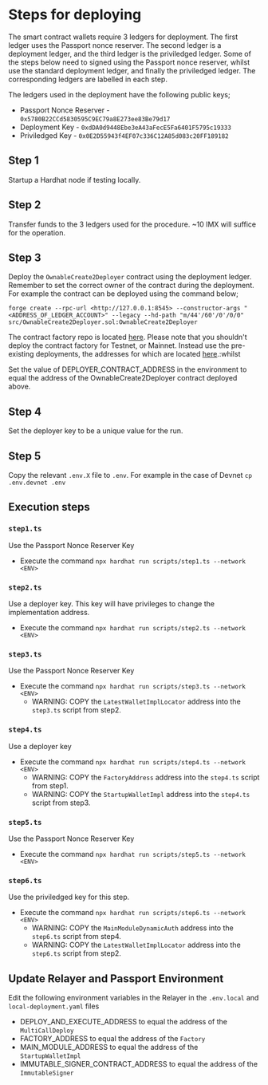 # Steps for deploying

The smart contract wallets require 3 ledgers for deployment. The first ledger uses the Passport nonce reserver. The second ledger is a deployment ledger, and the third ledger is the priviledged ledger. Some of the steps below need to signed using the Passport nonce reserver, whilst use the standard deployment ledger, and finally the priviledged ledger. The corresponding ledgers are labelled in each step.

The ledgers used in the deployment have the following public keys;

* Passport Nonce Reserver - `0x5780B22CCd5830595C9EC79a8E273ee83Be79d17`
* Deployment Key - `0xdDA0d9448Ebe3eA43aFecE5Fa6401F5795c19333`
* Priviledged Key - `0x0E2D55943f4EF07c336C12A85d083c20FF189182`

## Step 1

Startup a Hardhat node if testing locally.

## Step 2

Transfer funds to the 3 ledgers used for the procedure. ~10 IMX will suffice for the operation.

## Step 3

Deploy the `OwnableCreate2Deployer` contract using the deployment ledger. Remember to set the correct owner of the contract during the deployment. For example the contract can be deployed using the command below;

`forge create --rpc-url <http://127.0.0.1:8545> --constructor-args "<ADDRESS_OF_LEDGER_ACCOUNT>" --legacy --hd-path "m/44'/60'/0'/0/0" src/OwnableCreate2Deployer.sol:OwnableCreate2Deployer`

The contract factory repo is located [here](https://github.com/immutable/contract-deployer). Please note that you shouldn't deploy the contract factory for Testnet, or Mainnet. Instead use the pre-existing deployments, the addresses for which are located [here]().:whilst

Set the value of DEPLOYER_CONTRACT_ADDRESS in the environment to equal the address of the OwnableCreate2Deployer contract deployed above.

## Step 4

Set the deployer key to be a unique value for the run.

## Step 5

Copy the relevant `.env.X` file to `.env`. For example in the case of Devnet `cp .env.devnet .env`

## Execution steps

### `step1.ts`

Use the Passport Nonce Reserver Key

* Execute the command `npx hardhat run scripts/step1.ts --network <ENV>`

### `step2.ts`

Use a deployer key. This key will have privileges to change the implementation address.

* Execute the command `npx hardhat run scripts/step2.ts --network <ENV>`

### `step3.ts`

Use the Passport Nonce Reserver Key

* Execute the command `npx hardhat run scripts/step3.ts --network <ENV>`
  * WARNING: COPY the `LatestWalletImplLocator` address into the `step3.ts` script from step2.

### `step4.ts`

Use a deployer key

* Execute the command `npx hardhat run scripts/step4.ts --network <ENV>`
  * WARNING: COPY the `FactoryAddress` address into the `step4.ts` script from step1.
  * WARNING: COPY the `StartupWalletImpl` address into the `step4.ts` script from step3.

### `step5.ts`

Use the Passport Nonce Reserver Key

* Execute the command `npx hardhat run scripts/step5.ts --network <ENV>`

### `step6.ts`

Use the priviledged key for this step.

* Execute the command `npx hardhat run scripts/step6.ts --network <ENV>`
  * WARNING: COPY the `MainModuleDynamicAuth` address into the `step6.ts` script from step4.
  * WARNING: COPY the `LatestWalletImplLocator` address into the `step6.ts` script from step2.

## Update Relayer and Passport Environment

Edit the following environment variables in the Relayer in the `.env.local` and `local-deployment.yaml` files

* DEPLOY_AND_EXECUTE_ADDRESS to equal the address of the `MultiCallDeploy`
* FACTORY_ADDRESS to equal the address of the `Factory`
* MAIN_MODULE_ADDRESS to equal the address of the `StartupWalletImpl`
* IMMUTABLE_SIGNER_CONTRACT_ADDRESS to equal the address of the `ImmutableSigner`
